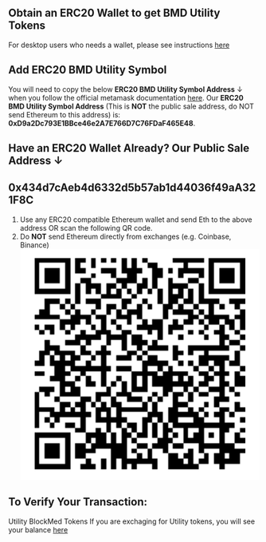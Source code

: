 ## Obtain an ERC20 Wallet to get BMD Utility Tokens

For desktop users who needs a wallet, please see instructions [here](https://github.com/BlockMedical/BlockMedical/blob/master/docs/metamaskdocs/metamask_exchange_instructions.md)

## Add ERC20 BMD Utility Symbol
You will need to copy the below **ERC20 BMD Utility Symbol Address** ↓ when you follow the official metamask documentation [here](https://metamask.zendesk.com/hc/en-us/articles/360015489031-Adding-and-Managing-Tokens-ERC20-In-The-New-UI).
Our **ERC20 BMD Utility Symbol Address** (This is **NOT** the public sale address, do NOT send Ethereum to this address) is:
**0xD9a2Dc793E1BBce46e2A7E766D7C76FDaF465E48**. 

## Have an ERC20 Wallet Already? Our Public Sale Address ↓
## **0x434d7cAeb4d6332d5b57ab1d44036f49aA321F8C**

1. Use any ERC20 compatible Ethereum wallet and send Eth to the above address OR scan the following QR code.
2. Do **NOT** send Ethereum directly from exchanges (e.g. Coinbase, Binance)
![QR Code](https://github.com/BlockMedical/BlockMedical/raw/master/docs/mobiledocs/tradecontract_QRcode.mainnet.png)

## To Verify Your Transaction:

Utility BlockMed Tokens
If you are exchaging for Utility tokens, you will see your balance [here](https://etherscan.io/address/0x434d7caeb4d6332d5b57ab1d44036f49aa321f8c)



